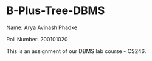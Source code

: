 # B-Plus-Tree-DBMS

Name: Arya Avinash Phadke

Roll Number: 200101020

This is an assignment of our DBMS lab course - CS246.

